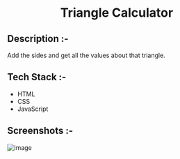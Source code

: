 # <p align="center">Triangle Calculator</p>

## Description :-

Add the sides and get all the values about that triangle.

## Tech Stack :-

- HTML
- CSS
- JavaScript

## Screenshots :-

![image](https://github.com/Rakesh9100/CalcDiverse/assets/134225415/d38d939c-c93a-4216-b30d-aeae4e853a49)
